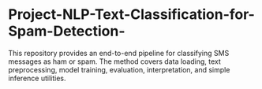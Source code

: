 # Project-NLP-Text-Classification-for-Spam-Detection-
This repository provides an end-to-end pipeline for classifying SMS messages as ham or spam. The method covers data loading, text preprocessing, model training, evaluation, interpretation, and simple inference utilities.
